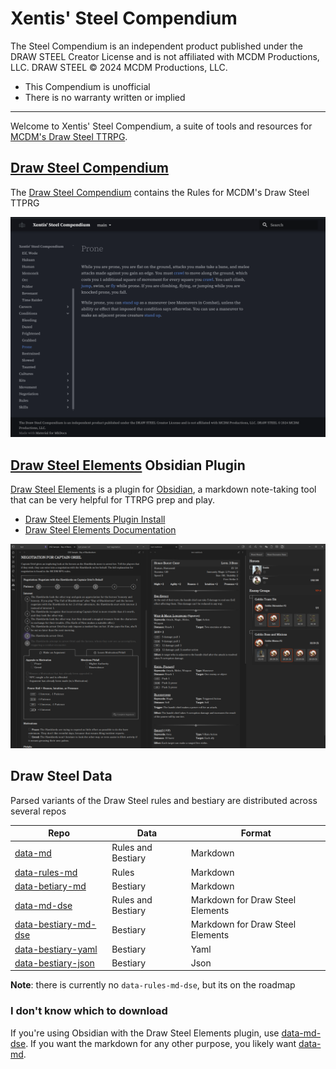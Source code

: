 # Xentis' Steel Compendium

The Steel Compendium is an independent product published under the DRAW STEEL Creator License and is not affiliated with MCDM Productions, LLC. DRAW STEEL © 2024 MCDM Productions, LLC.

- This Compendium is unofficial
- There is no warranty written or implied

---

Welcome to Xentis' Steel Compendium, a suite of tools and resources for
[MCDM's Draw Steel TTRPG](https://www.backerkit.com/c/projects/mcdm-productions/mcdm-rpg).

## [Draw Steel Compendium](./compendium)

The [Draw Steel Compendium](./compendium) contains the Rules for MCDM's Draw Steel TTPRG

![compendium.png](Media/compendium.png)

## [Draw Steel Elements](https://steelcompendium.io/draw-steel-elements/) Obsidian Plugin

[Draw Steel Elements](https://steelcompendium.io/draw-steel-elements/) is a plugin for [Obsidian](https://obsidian.md/), a markdown note-taking tool that can be very helpful for TTRPG prep and play.

- [Draw Steel Elements Plugin Install](https://obsidian.md/plugins?id=draw-steel-elements)
- [Draw Steel Elements Documentation](https://steelcompendium.io/draw-steel-elements/)

![elements screenshot](Media/elements.png)

## Draw Steel Data

Parsed variants of the Draw Steel rules and bestiary are distributed across several repos

| Repo                                                                            | Data               | Format                           |
|---------------------------------------------------------------------------------| ------------------ |----------------------------------|
| [data-md](https://github.com/SteelCompendium/data-md)                           | Rules and Bestiary | Markdown                         |
| [data-rules-md](https://github.com/SteelCompendium/data-rules-md)               | Rules              | Markdown                         |
| [data-betiary-md](https://github.com/SteelCompendium/data-bestiary-md)          | Bestiary           | Markdown                         |
| [data-md-dse](https://github.com/SteelCompendium/data-md-dse)                   | Rules and Bestiary | Markdown for Draw Steel Elements |
| [data-bestiary-md-dse](https://github.com/SteelCompendium/data-bestiary-md-dse) | Bestiary           | Markdown for Draw Steel Elements |
| [data-bestiary-yaml](https://github.com/SteelCompendium/data-bestiary-yaml)     | Bestiary           | Yaml                             |
| [data-bestiary-json](https://github.com/SteelCompendium/data-bestiary-json)     | Bestiary           | Json                             |

**Note**: there is currently no `data-rules-md-dse`, but its on the roadmap

### I don't know which to download

If you're using Obsidian with the Draw Steel Elements plugin, use [data-md-dse](https://github.com/SteelCompendium/data-md-dse).  If you want the markdown for any other purpose, you likely want [data-md](https://github.com/SteelCompendium/data-md).
